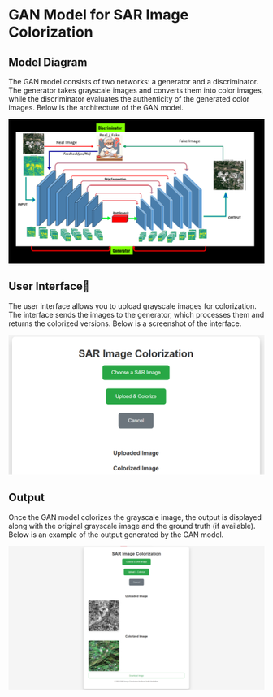 <h1>GAN Model for SAR Image Colorization</h1>

<h2>Model Diagram</h2>
<p>The GAN model consists of two networks: a generator and a discriminator. The generator takes grayscale images and converts them into color images, while the discriminator evaluates the authenticity of the generated color images. Below is the architecture of the GAN model.</p>
<!-- You will add the image of the model architecture here -->
<img src="diagram.png" alt="GAN Model Diagram">
        <!-- Section 2: User Interface -->
<h2>User Interface👥</h2>
<p>The user interface allows you to upload grayscale images for colorization. The interface sends the images to the generator, which processes them and returns the colorized versions. Below is a screenshot of the interface.</p>
            <!-- You will add the image of the user interface here -->
<img src="user.png" alt="User Interface">
        <!-- Section 3: Output -->
<h2>Output</h2>
<p>Once the GAN model colorizes the grayscale image, the output is displayed along with the original grayscale image and the ground truth (if available). Below is an example of the output generated by the GAN model.</p>
            <!-- You will add the image of the generated output here -->
<img src="output.png" alt="Generated Output">
